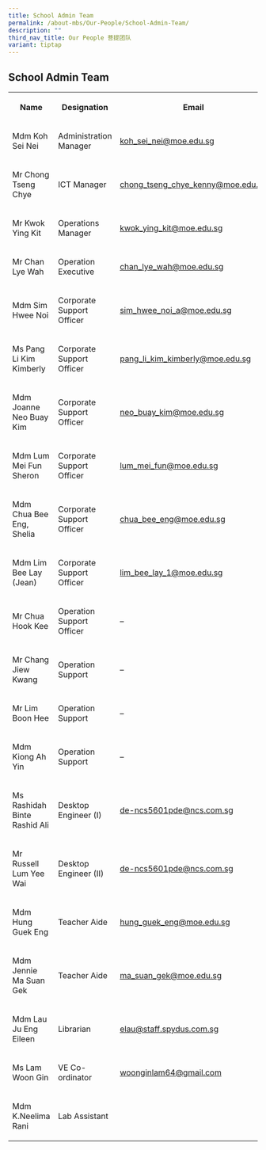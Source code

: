 ```yaml
---
title: School Admin Team
permalink: /about-mbs/Our-People/School-Admin-Team/
description: ""
third_nav_title: Our People 菩提团队
variant: tiptap
---
```

<h2><strong>School Admin Team</strong></h2>
<table style="minWidth: 75px">
<colgroup>
<col>
<col>
<col>
</colgroup>
<tbody>
<tr>
<th rowspan="1" colspan="1">
<p>Name</p>
</th>
<th rowspan="1" colspan="1">
<p>Designation</p>
</th>
<th rowspan="1" colspan="1">
<p>Email</p>
</th>
</tr>
<tr>
<td rowspan="1" colspan="1">
<p>Mdm Koh Sei Nei</p>
</td>
<td rowspan="1" colspan="1">
<p>Administration Manager</p>
</td>
<td rowspan="1" colspan="1">
<p><a href="mailto:koh_sei_nei@moe.edu.sg" rel="noopener noreferrer nofollow" target="_blank">koh_sei_nei@moe.edu.sg</a>
</p>
</td>
</tr>
<tr>
<td rowspan="1" colspan="1">
<p>Mr Chong Tseng Chye</p>
</td>
<td rowspan="1" colspan="1">
<p>ICT Manager</p>
</td>
<td rowspan="1" colspan="1">
<p><a href="mailto:chong_tseng_chye_kenny@moe.edu.sg" rel="noopener noreferrer nofollow" target="_blank">chong_tseng_chye_kenny@moe.edu.sg</a>
</p>
</td>
</tr>
<tr>
<td rowspan="1" colspan="1">
<p>Mr Kwok Ying Kit</p>
</td>
<td rowspan="1" colspan="1">
<p>Operations Manager</p>
</td>
<td rowspan="1" colspan="1">
<p><a href="mailto:kwok_ying_kit@moe.edu.sg" rel="noopener noreferrer nofollow" target="_blank">kwok_ying_kit@moe.edu.sg</a>
</p>
</td>
</tr>
<tr>
<td rowspan="1" colspan="1">
<p>Mr Chan Lye Wah</p>
</td>
<td rowspan="1" colspan="1">
<p>Operation Executive</p>
</td>
<td rowspan="1" colspan="1">
<p><a href="mailto:chan_lye_wah@moe.edu.sg" rel="noopener noreferrer nofollow" target="_blank">chan_lye_wah@moe.edu.sg</a>
</p>
</td>
</tr>
<tr>
<td rowspan="1" colspan="1">
<p>Mdm Sim Hwee Noi</p>
</td>
<td rowspan="1" colspan="1">
<p>Corporate Support Officer</p>
</td>
<td rowspan="1" colspan="1">
<p><a href="mailto:sim_hwee_noi_a@moe.edu.sg" rel="noopener noreferrer nofollow" target="_blank">sim_hwee_noi_a@moe.edu.sg</a>
</p>
</td>
</tr>
<tr>
<td rowspan="1" colspan="1">
<p>Ms Pang Li Kim Kimberly</p>
</td>
<td rowspan="1" colspan="1">
<p>Corporate Support Officer</p>
</td>
<td rowspan="1" colspan="1">
<p><a href="mailto:pang_li_kim_kimberly@moe.edu.sg" rel="noopener noreferrer nofollow" target="_blank">pang_li_kim_kimberly@moe.edu.sg</a>
</p>
</td>
</tr>
<tr>
<td rowspan="1" colspan="1">
<p>Mdm Joanne Neo Buay Kim</p>
</td>
<td rowspan="1" colspan="1">
<p>Corporate Support Officer</p>
</td>
<td rowspan="1" colspan="1">
<p><a href="mailto:neo_buay_kim@moe.edu.sg" rel="noopener noreferrer nofollow" target="_blank">neo_buay_kim@moe.edu.sg</a>
</p>
</td>
</tr>
<tr>
<td rowspan="1" colspan="1">
<p>Mdm Lum Mei Fun Sheron</p>
</td>
<td rowspan="1" colspan="1">
<p>Corporate Support Officer</p>
</td>
<td rowspan="1" colspan="1">
<p><a href="mailto:lum_mei_fun@moe.edu.sg" rel="noopener noreferrer nofollow" target="_blank">lum_mei_fun@moe.edu.sg</a>
</p>
</td>
</tr>
<tr>
<td rowspan="1" colspan="1">
<p>Mdm Chua Bee Eng, Shelia</p>
</td>
<td rowspan="1" colspan="1">
<p>Corporate Support Officer</p>
</td>
<td rowspan="1" colspan="1">
<p><a href="mailto:chua_bee_eng@moe.edu.sg" rel="noopener noreferrer nofollow" target="_blank">chua_bee_eng@moe.edu.sg</a>
</p>
</td>
</tr>
<tr>
<td rowspan="1" colspan="1">
<p>Mdm Lim Bee Lay (Jean)</p>
</td>
<td rowspan="1" colspan="1">
<p>Corporate Support Officer</p>
</td>
<td rowspan="1" colspan="1">
<p><a href="mailto:lim_bee_lay_1@moe.edu.sg" rel="noopener noreferrer nofollow" target="_blank">lim_bee_lay_1@moe.edu.sg</a>
</p>
</td>
</tr>
<tr>
<td rowspan="1" colspan="1">
<p>Mr Chua Hook Kee</p>
</td>
<td rowspan="1" colspan="1">
<p>Operation Support Officer</p>
</td>
<td rowspan="1" colspan="1">
<p>–</p>
</td>
</tr>
<tr>
<td rowspan="1" colspan="1">
<p>Mr Chang Jiew Kwang</p>
</td>
<td rowspan="1" colspan="1">
<p>Operation Support</p>
</td>
<td rowspan="1" colspan="1">
<p>–</p>
</td>
</tr>
<tr>
<td rowspan="1" colspan="1">
<p>Mr Lim Boon Hee</p>
</td>
<td rowspan="1" colspan="1">
<p>Operation Support</p>
</td>
<td rowspan="1" colspan="1">
<p>–</p>
</td>
</tr>
<tr>
<td rowspan="1" colspan="1">
<p>Mdm Kiong Ah Yin</p>
</td>
<td rowspan="1" colspan="1">
<p>Operation Support</p>
</td>
<td rowspan="1" colspan="1">
<p>–</p>
</td>
</tr>
<tr>
<td rowspan="1" colspan="1">
<p>Ms Rashidah Binte Rashid Ali</p>
</td>
<td rowspan="1" colspan="1">
<p>Desktop Engineer (I)</p>
</td>
<td rowspan="1" colspan="1">
<p><a href="mailto:de-ncs5601pde@ncs.com.sg" rel="noopener noreferrer nofollow" target="_blank">de-ncs5601pde@ncs.com.sg</a>
</p>
</td>
</tr>
<tr>
<td rowspan="1" colspan="1">
<p>Mr Russell Lum Yee Wai</p>
</td>
<td rowspan="1" colspan="1">
<p>Desktop Engineer (II)</p>
</td>
<td rowspan="1" colspan="1">
<p><a href="mailto:de-ncs5601pde@ncs.com.sg" rel="noopener noreferrer nofollow" target="_blank">de-ncs5601pde@ncs.com.sg</a>
</p>
</td>
</tr>
<tr>
<td rowspan="1" colspan="1">
<p>Mdm Hung Guek Eng</p>
</td>
<td rowspan="1" colspan="1">
<p>Teacher Aide</p>
</td>
<td rowspan="1" colspan="1">
<p><a href="mailto:hung_guek_eng@moe.edu.sg" rel="noopener noreferrer nofollow" target="_blank">hung_guek_eng@moe.edu.sg</a>
</p>
</td>
</tr>
<tr>
<td rowspan="1" colspan="1">
<p>Mdm Jennie Ma Suan Gek</p>
</td>
<td rowspan="1" colspan="1">
<p>Teacher Aide</p>
</td>
<td rowspan="1" colspan="1">
<p><a href="mailto:ma_suan_gek@moe.edu.sg" rel="noopener noreferrer nofollow" target="_blank">ma_suan_gek@moe.edu.sg</a>
</p>
</td>
</tr>
<tr>
<td rowspan="1" colspan="1">
<p>Mdm Lau Ju Eng Eileen</p>
</td>
<td rowspan="1" colspan="1">
<p>Librarian</p>
</td>
<td rowspan="1" colspan="1">
<p><a href="mailto:elau@staff.spydus.com.sg" rel="noopener noreferrer nofollow" target="_blank">elau@staff.spydus.com.sg</a>
</p>
</td>
</tr>
<tr>
<td rowspan="1" colspan="1">
<p>Ms Lam Woon Gin</p>
</td>
<td rowspan="1" colspan="1">
<p>VE Co-ordinator</p>
</td>
<td rowspan="1" colspan="1">
<p><a href="mailto:woonginlam64@gmail.com" rel="noopener noreferrer nofollow" target="_blank">woonginlam64@gmail.com</a>
</p>
</td>
</tr>
<tr>
<td rowspan="1" colspan="1">
<p>Mdm K.Neelima Rani</p>
</td>
<td rowspan="1" colspan="1">
<p>Lab Assistant</p>
</td>
<td rowspan="1" colspan="1">
<p></p>
</td>
</tr>
</tbody>
</table>
<p></p>
